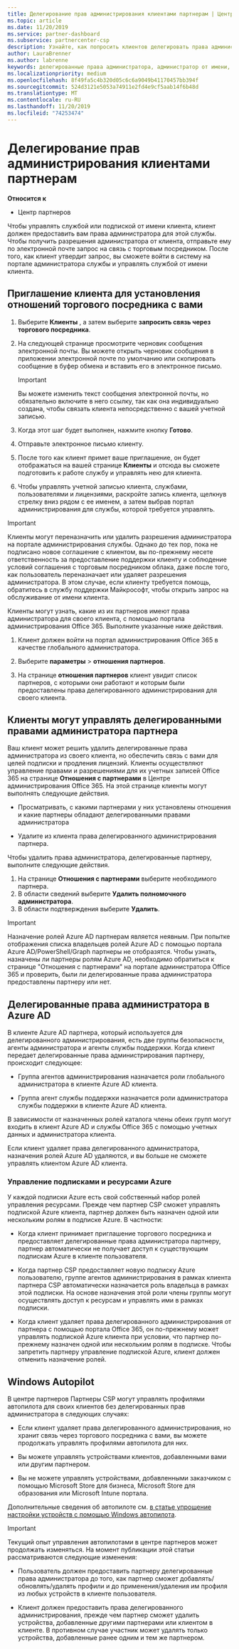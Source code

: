 ```yaml
---
title: Делегирование прав администрирования клиентами партнерам | Центр партнеров
ms.topic: article
ms.date: 11/20/2019
ms.service: partner-dashboard
ms.subservice: partnercenter-csp
description: Узнайте, как попросить клиентов делегировать права администратора торговому посреднику или удалить те же разрешения и использовать разрешения.
author: LauraBrenner
ms.author: labrenne
keywords: делегированные права администратора, администратор от имени, удаление привилегий, доступа к данным, АОБО
ms.localizationpriority: medium
ms.openlocfilehash: 8f49fa5c4b320d05c6c6a9049b41170457bb394f
ms.sourcegitcommit: 524d3121e5053a74911e2fd4e9cf5aab14f6b48d
ms.translationtype: MT
ms.contentlocale: ru-RU
ms.lasthandoff: 11/20/2019
ms.locfileid: "74253474"
---
```

# <a name="customers-delegate-administration-privileges-to-partners"></a>Делегирование прав администрирования клиентами партнерам

**Относится к**

-  Центр партнеров

Чтобы управлять службой или подпиской от имени клиента, клиент должен предоставить вам права администратора для этой службы. Чтобы получить разрешения администратора от клиента, отправьте ему по электронной почте запрос на связь с торговым посредником. После того, как клиент утвердит запрос, вы сможете войти в систему на портале администратора службы и управлять службой от имени клиента. 

## <a name="invite-a-customer-to-establish-a-reseller-relationship-with-you"></a>Приглашение клиента для установления отношений торгового посредника с вами

1.  Выберите **Клиенты** , а затем выберите **запросить связь через торгового посредника**.

2.  На следующей странице просмотрите черновик сообщения электронной почты. Вы можете открыть черновик сообщения в приложении электронной почте по умолчанию или скопировать сообщение в буфер обмена и вставить его в электронное письмо. 

    >[!IMPORTANT]
    >Вы можете изменить текст сообщения электронной почты, но обязательно включите в него ссылку, так как она индивидуально создана, чтобы связать клиента непосредственно с вашей учетной записью. 
    
3.  Когда этот шаг будет выполнен, нажмите кнопку **Готово**.

4.  Отправьте электронное письмо клиенту.

5.  После того как клиент примет ваше приглашение, он будет отображаться на вашей странице **Клиенты** и отсюда вы сможете подготовить к работе службу и управлять нею для клиента.

6.  Чтобы управлять учетной записью клиента, службами, пользователями и лицензиями, раскройте запись клиента, щелкнув стрелку вниз рядом с ее именем, а затем выбрав портал администрирования для службы, которой требуется управлять.

>[!IMPORTANT]  
>Клиенты могут переназначить или удалить разрешения администратора на портале администрирования службы. Однако до тех пор, пока не подписано новое соглашение с клиентом, вы по-прежнему несете ответственность за предоставление поддержки клиенту и соблюдение условий соглашения с торговым посредником облака, даже после того, как пользователь переназначает или удаляет разрешения администратора. В этом случае, если клиенту требуется помощь, обратитесь в службу поддержки Майкрософт, чтобы открыть запрос на обслуживание от имени клиента.

Клиенты могут узнать, какие из их партнеров имеют права администратора для своего клиента, с помощью портала администрирования Office 365. Выполните указанные ниже действия.

1. Клиент должен войти на портал администрирования Office 365 в качестве глобального администратора.

2. Выберите **параметры** > **отношения партнеров**.

3. На странице **отношения партнеров** клиент увидит список партнеров, с которыми они работают и которым были предоставлены права делегированного администрирования для своего клиента.

## <a name="customers-can-manage-a-partners-delegated-admin-privileges"></a>Клиенты могут управлять делегированными правами администратора партнера 

Ваш клиент может решить удалить делегированные права администратора из своего клиента, но обеспечить связь с вами для целей подписки и продления лицензий. Клиенты осуществляют управление правами и разрешениями для их учетных записей Office 365 на странице **Отношения с партнерами** в Центре администрирования Office 365. На этой странице клиенты могут выполнять следующие действия.

- Просматривать, с какими партнерами у них установлены отношения и какие партнеры обладают делегированными правами администратора

- Удалите из клиента права делегированного администрирования партнера.

Чтобы удалить права администратора, делегированные партнеру, выполните следующие действия.

1. На странице **Отношения с партнерами** выберите необходимого партнера.
2. В области сведений выберите **Удалить полномочного администратора**.
3. В области подтверждения выберите **Удалить**.

>[!IMPORTANT]  
>Назначение ролей Azure AD партнерам является неявным. При попытке отображения списка владельцев ролей Azure AD с помощью портала Azure AD/PowerShell/Graph партнеры не отобразятся. Чтобы узнать, назначены ли партнеры ролям Azure AD, необходимо обратиться к странице "Отношения с партнерами" на портале администратора Office 365 и проверить, были ли делегированные права администратора предоставлены партнеру или нет.

## <a name="delegated-admin-privileges-in-azure-ad"></a>Делегированные права администратора в Azure AD 

В клиенте Azure AD партнера, который используется для делегированного администрирования, есть две группы безопасности, агенты администратора и агенты службы поддержки. Когда клиент передает делегированные права администрирования партнеру, происходит следующее:

- Группа агентов администрирования назначается роли глобального администратора в клиенте Azure AD клиента.

- Группа агент службы поддержки назначается роли администратора службы поддержки в клиенте Azure AD клиента.

В зависимости от назначенных ролей каталога члены обеих групп могут входить в клиент Azure AD и службы Office 365 с помощью учетных данных и администратора клиента.

Если клиент удаляет права делегированного администратора, назначения ролей Azure AD удаляются, и вы больше не сможете управлять клиентом Azure AD клиента.

### <a name="azure-subscriptions-and-resource-management"></a>Управление подписками и ресурсами Azure

У каждой подписки Azure есть свой собственный набор ролей управления ресурсами. Прежде чем партнер CSP сможет управлять подпиской Azure клиента, партнер должен быть назначен одной или нескольким ролям в подписке Azure. В частности:

- Когда клиент принимает приглашение торгового посредника и предоставляет делегированные права администратора партнеру, партнер автоматически не получает доступ к существующим подпискам Azure в клиенте пользователя.

- Когда партнер CSP предоставляет новую подписку Azure пользователю, группе агентов администрирования в рамках клиента партнера CSP автоматически назначается роль владельца в рамках этой подписки. На основе назначения этой роли члены группы могут осуществлять доступ к ресурсам и управлять ими в рамках подписки.

- Когда клиент удаляет права делегированного администрирования от партнера с помощью портала Office 365, он по-прежнему может управлять подпиской Azure клиента при условии, что партнер по-прежнему назначен одной или нескольким ролям в подписке. Чтобы запретить партнеру управление подпиской Azure, клиент должен отменить назначение ролей.

## <a name="windows-autopilot"></a>Windows Autopilot

<!--Maggie, 12/5/18 - Removed table showing what different CSP partner types can and can't do because all partner types are now in parity. As per Bhavya Chopra in bug 19841770.-->

В центре партнеров Партнеры CSP могут управлять профилями автопилота для своих клиентов без делегированных прав администратора в следующих случаях: 

- Если клиент удаляет права делегированного администрирования, но хранит связь через торгового посредника с вами, вы можете продолжать управлять профилями автопилота для них.

- Вы можете управлять устройствами клиентов, добавленными вами или другим партнером. 

- Вы не можете управлять устройствами, добавленными заказчиком с помощью Microsoft Store для бизнеса, Microsoft Store для образования или Microsoft Intune портала.

Дополнительные сведения об автопилоте см. [в статье упрощение настройки устройств с помощью Windows автопилота](https://docs.microsoft.com/partner-center/autopilot).

>[!IMPORTANT]  
>Текущий опыт управления автопилотами в центре партнеров может продолжать изменяться. На момент публикации этой статьи рассматриваются следующие изменения:

- Пользователь должен предоставить партнеру делегированные права администратора до того, как партнер сможет добавлять/обновлять/удалять профили и до применения/удаления им профиля из любых устройств в клиенте пользователя.

- Клиент должен предоставить права делегированного администрирования, прежде чем партнер сможет удалить устройства, добавленные другими партнерами или клиентом в клиенте. В противном случае участник может удалять только устройства, добавленные ранее одним и тем же партнером.
